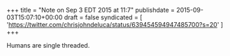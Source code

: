 +++
title = "Note on Sep 3 EDT 2015 at 11:7"
publishdate = 2015-09-03T15:07:10+00:00
draft = false
syndicated = [ 'https://twitter.com/chrisjohndeluca/status/639454594947485700?s=20' ]
+++

Humans are single threaded.
